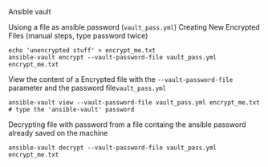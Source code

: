 Ansible vault


Usiong a file as ansible password (`vault_pass.yml`)
Creating New Encrypted Files (manual steps, type password twice)
```
echo 'unencrypted stuff' > encrypt_me.txt
ansible-vault encrypt --vault-password-file vault_pass.yml  encrypt_me.txt 
```

View the content of a Encrypted file with the `--vault-password-file` parameter and the password file`vault_pass.yml` 
```
ansible-vault view --vault-password-file vault_pass.yml encrypt_me.txt # type the 'ansible-vault' password
```

Decrypting file with password from a file containg the ansible password already saved on the machine
```
ansible-vault decrypt --vault-password-file vault_pass.yml encrypt_me.txt
```
